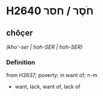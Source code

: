 # H2640 חֹסֶר / חסר

## chôçer

_(kho'-ser | hoh-SER | hoh-SER)_

### Definition

from H2637; poverty; in want of; n-m

- want, lack, want of, lack of
